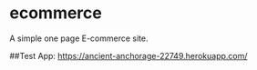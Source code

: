 # ecommerce
A simple one page E-commerce site.

##Test App:
https://ancient-anchorage-22749.herokuapp.com/
